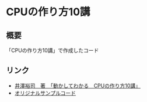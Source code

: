 # CPUの作り方10講
## 概要
「CPUの作り方10講」で作成したコード
## リンク
- [井澤裕司　著　「動かしてわかる　CPUの作り方10講」](https://gihyo.jp/dp/ebook/2019/978-4-297-10822-9)
- [オリジナルサンプルコード](http://image.gihyo.co.jp/assets/files/book/2019/978-4-297-10821-2/download/CPUBOOK_gihyo.zip)
